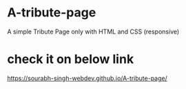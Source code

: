 # A-tribute-page
A simple Tribute Page only with HTML and CSS (responsive) 
# check it on below link 
https://sourabh-singh-webdev.github.io/A-tribute-page/
